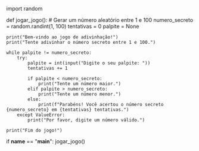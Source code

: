 import random

def jogar_jogo():
    # Gerar um número aleatório entre 1 e 100
    numero_secreto = random.randint(1, 100)
    tentativas = 0
    palpite = None
    
    print("Bem-vindo ao jogo de adivinhação!")
    print("Tente adivinhar o número secreto entre 1 e 100.")
    
    while palpite != numero_secreto:
        try:
            palpite = int(input("Digite o seu palpite: "))
            tentativas += 1
            
            if palpite < numero_secreto:
                print("Tente um número maior.")
            elif palpite > numero_secreto:
                print("Tente um número menor.")
            else:
                print(f"Parabéns! Você acertou o número secreto {numero_secreto} em {tentativas} tentativas.")
        except ValueError:
            print("Por favor, digite um número válido.")
            
    print("Fim do jogo!")

if __name__ == "__main__":
    jogar_jogo()
